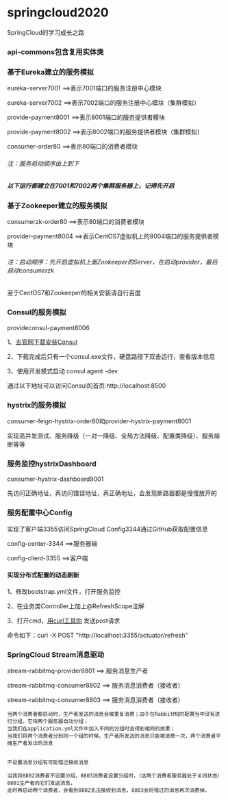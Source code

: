 # springcloud2020
SpringCloud的学习成长之路

### api-commons包含复用实体类

### 基于Eureka建立的服务模拟
eureka-server7001 ==>表示7001端口的服务注册中心模块

eureka-server7002 ==>表示7002端口的服务注册中心模块（集群模拟）

provide-payment8001 ==>表示8001端口的服务提供者模块

provide-payment8002 ==>表示8002端口的服务提供者模块（集群模拟）

consumer-order80 ==>表示80端口的消费者模块

###### 注：服务启动顺序由上到下
##### 以下运行都建立在7001和7002两个集群服务器上，记得先开启

### 基于Zookeeper建立的服务模拟
consumerzk-order80 ==>表示80端口的消费者模块

provider-payment8004 ==>表示CentOS7虚拟机上的8004端口的服务提供者模块

###### 注：启动顺序：先开启虚拟机上面Zookeeper的Server，在启动provider，最后启动consumerzk
至于CentOS7和Zookeeper的相关安装请自行百度

### Consul的服务模拟
provideconsul-payment8006

1、[去官网下载安装Consul](https://learn.hashicorp.com/consul/getting-started/install.html)

2、下载完成后只有一个consul.exe文件，硬盘路径下双击运行，查看版本信息

3、使用开发模式启动 consul agent -dev

  通过以下地址可以访问Consul的首页:http://localhost:8500

### hystrix的服务模拟
consumer-feign-hystrix-order80和provider-hystrix-payment8001

实现高并发测试、服务降级（一对一降级、全局方法降级、配置类降级）、服务熔断等等

### 服务监控hystrixDashboard
consumer-hystrix-dashboard9001

先访问正确地址，再访问错误地址，再正确地址，会发现断路器都是慢慢放开的

### 服务配置中心Config
实现了客户端3355访问SpringCloud Config3344通过GitHub获取配置信息

config-center-3344 ==>服务器端

config-client-3355 ==>客户端

#### 实现分布式配置的动态刷新
1、修改bootstrap.yml文件，打开服务监控

2、在业务类Controller上加上@RefreshScope注解

3、打开cmd，[用curl工具向](http://localhost:3355/actuator/refresh) 发送post请求

命令如下：curl -X POST "http://localhost:3355/actuator/refresh"

### SpringCloud Stream消息驱动
stream-rabbitmq-provider8801 ==> 服务消息生产者

stream-rabbitmq-consumer8802 ==> 服务消息消费者（接收者）

stream-rabbitmq-consumer8803 ==> 服务消息消费者（接收者）

```
当两个消费者都启动时，生产者发送的消息会被重复消费；由于在RabbitMQ的配置当中没有进行分组，它将两个服务器自动分组；
当我们在application.yml文件中加入不同的分组时会得到相同的效果；
当我们将两个消费者分到同一个组的时候，生产者所发送的消息只能被消费一次，两个消费者平摊生产者发出的消息


不设置消息分组有可能错过接收消息

当我将8802消费者不设置分组，8803消费者设置分组时，（这两个消费者服务器处于关闭状态）8801生产者向它们发送消息，
此时再启动两个消费者，会看到8802无法接收到消息，8803会将错过的消息再次消费掉。
```